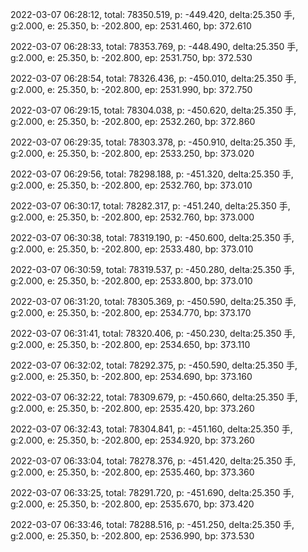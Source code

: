 2022-03-07 06:28:12, total: 78350.519, p: -449.420, delta:25.350 手, g:2.000, e: 25.350, b: -202.800, ep: 2531.460, bp: 372.610

2022-03-07 06:28:33, total: 78353.769, p: -448.490, delta:25.350 手, g:2.000, e: 25.350, b: -202.800, ep: 2531.750, bp: 372.530

2022-03-07 06:28:54, total: 78326.436, p: -450.010, delta:25.350 手, g:2.000, e: 25.350, b: -202.800, ep: 2531.990, bp: 372.750

2022-03-07 06:29:15, total: 78304.038, p: -450.620, delta:25.350 手, g:2.000, e: 25.350, b: -202.800, ep: 2532.260, bp: 372.860

2022-03-07 06:29:35, total: 78303.378, p: -450.910, delta:25.350 手, g:2.000, e: 25.350, b: -202.800, ep: 2533.250, bp: 373.020

2022-03-07 06:29:56, total: 78298.188, p: -451.320, delta:25.350 手, g:2.000, e: 25.350, b: -202.800, ep: 2532.760, bp: 373.010

2022-03-07 06:30:17, total: 78282.317, p: -451.240, delta:25.350 手, g:2.000, e: 25.350, b: -202.800, ep: 2532.760, bp: 373.000

2022-03-07 06:30:38, total: 78319.190, p: -450.600, delta:25.350 手, g:2.000, e: 25.350, b: -202.800, ep: 2533.480, bp: 373.010

2022-03-07 06:30:59, total: 78319.537, p: -450.280, delta:25.350 手, g:2.000, e: 25.350, b: -202.800, ep: 2533.800, bp: 373.010

2022-03-07 06:31:20, total: 78305.369, p: -450.590, delta:25.350 手, g:2.000, e: 25.350, b: -202.800, ep: 2534.770, bp: 373.170

2022-03-07 06:31:41, total: 78320.406, p: -450.230, delta:25.350 手, g:2.000, e: 25.350, b: -202.800, ep: 2534.650, bp: 373.110

2022-03-07 06:32:02, total: 78292.375, p: -450.590, delta:25.350 手, g:2.000, e: 25.350, b: -202.800, ep: 2534.690, bp: 373.160

2022-03-07 06:32:22, total: 78309.679, p: -450.660, delta:25.350 手, g:2.000, e: 25.350, b: -202.800, ep: 2535.420, bp: 373.260

2022-03-07 06:32:43, total: 78304.841, p: -451.160, delta:25.350 手, g:2.000, e: 25.350, b: -202.800, ep: 2534.920, bp: 373.260

2022-03-07 06:33:04, total: 78278.376, p: -451.420, delta:25.350 手, g:2.000, e: 25.350, b: -202.800, ep: 2535.460, bp: 373.360

2022-03-07 06:33:25, total: 78291.720, p: -451.690, delta:25.350 手, g:2.000, e: 25.350, b: -202.800, ep: 2535.670, bp: 373.420

2022-03-07 06:33:46, total: 78288.516, p: -451.250, delta:25.350 手, g:2.000, e: 25.350, b: -202.800, ep: 2536.990, bp: 373.530